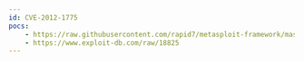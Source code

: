 ```yaml
---
id: CVE-2012-1775
pocs:
    - https://raw.githubusercontent.com/rapid7/metasploit-framework/master/modules/exploits/windows/browser/vlc_mms_bof.rb
    - https://www.exploit-db.com/raw/18825
---
```


